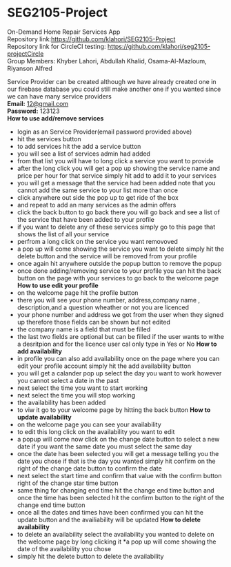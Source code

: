 # SEG2105-Project
 On-Demand Home Repair Services App<br />
 Repository link:https://github.com/klahori/SEG2105-Project<br />
Repository link for CircleCI testing: https://github.com/klahori/seg2105-projectCircle<br />
 Group Members: Khyber Lahori, Abdullah Khalid, Osama-Al-Mazloum, Riyanson Alfred<br />

 Service Provider can be created although we have already created one in our firebase database you could still make another one if you wanted since we can have many service providers<br />
**Email:** 12@gmail.com<br />
**Password:** 123123<br />
 **How to use add/remove services**
* login as an Service Provider(email password provided above)
* hit the services button
* to add services hit the add a service button
* you will see a list of services admin had added
* from that list you will have to long click a service you want to provide
* after the long click you will get a pop up showing the service name and price per hour for that service simply hit add to add it to your services
* you will get a message that the service had been added note that you cannot add the same service to your list more than once
* click anywhere out side the pop up to get ride of the box
* and repeat to add an many services as the admin offers
* click the back button to go back there you will go back and see a list of the service that have been added to your profile 
* if you want to delete any of these services simply go to this page that shows the list of all your service 
* perfrom a long click on the service you want removoved
* a pop up will come showing the service you want to delete simply hit the delete button and the service will be removed from your profile
* once again hit anywhere outside the popup button to remove the popup
* once done adding/removing service to your profile you can hit the back button on the page with your services to go back to the welcome page
 **How to use edit your profile**
* on the welcome page hit the profile button
* there you will see your phone number, address,company name , description,and a question wheather or not you are licenced 
* your phone number and address we got from the user when they signed up therefore those fields can be shown but not edited
* the company name is a field that must be filled
* the last two fields are optional but can be filled if the user wants to withe a desritpion and for the licence user cal only type in Yes or No
 **How to  add availability**
 * in profile you can also add availability once on the page where you can edit your profile account simply hit the add availability button
 * you will get a calander pop up select the day you want to work however you cannot select a date in the past 
 * next select the time you want to start working
 * next select the time you will stop working
 * the availability has been added
 * to viw it go to your welcome page by hitting the back button
  **How to update availability**
* on the welcome page you can see your availability 
* to edit this long click on the availability you want to edit
* a popup will come now click on the change date button to select a new date if you want the same date you must select the same day
* once the date has been selected you will get a message telling you the date you chose if that is the day you wanted simply hit confirm on the right of the change date button to confirm the date
* next select the start time and confirm that value  with the confirm button right of the change star time button
* same thing for changing end time hit the change end time button and once the time has been selected hit the confirm button to the right of the change end time button
* once all the dates and times have been confirmed you can hit the update button and the availiability will be updated
  **How to delete availability**
* to delete an availability select the availability you wanted to delete on the welcome page by long clicking it
*a pop up will come showing the date of the availability you chose 
* simply hit the delete button to delete the availability
